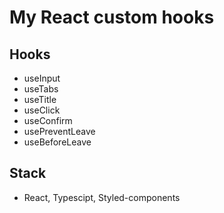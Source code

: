# My React custom hooks
## Hooks
- useInput
- useTabs
- useTitle
- useClick
- useConfirm
- usePreventLeave
- useBeforeLeave

## Stack
- React, Typescipt, Styled-components
